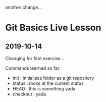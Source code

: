 another change...
# Git Basics Live Lesson

## 2019-10-14

Changing for first exercise...

Commands learned so far:

- init : initializes folder as a git repository
- status : looks at the current status
- HEAD : this is something yada
- checkout : yada
